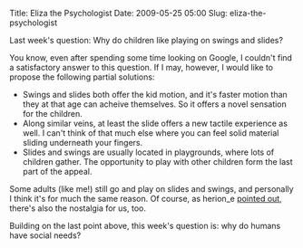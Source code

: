 Title: Eliza the Psychologist
Date: 2009-05-25 05:00
Slug: eliza-the-psychologist

Last week's question: Why do children like playing on swings and slides?

You know, even after spending some time looking on Google, I couldn't
find a satisfactory answer to this question. If I may, however, I would
like to propose the following partial solutions:

-   Swings and slides both offer the kid motion, and it's faster motion
    than they at that age can acheive themselves. So it offers a novel
    sensation for the children.
-   Along similar veins, at least the slide offers a new tactile
    experience as well. I can't think of that much else where you can
    feel solid material sliding underneath your fingers.
-   Slides and swings are usually located in playgrounds, where lots of
    children gather. The opportunity to play with other children form
    the last part of the appeal.

Some adults (like me!) still go and play on slides and swings, and
personally I think it's for much the same reason. Of course, as
herion\_e [pointed
out](http://justinnhli.com/posts/2009/05/swinger-party.html#c4447424143984291679),
there's also the nostalgia for us, too.

Building on the last point above, this week's question is: why do humans
have social needs?

